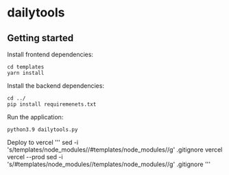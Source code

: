 # dailytools



## Getting started

Install frontend dependencies:
```
cd templates
yarn install
```
Install the backend dependencies:
```
cd ../
pip install requiremenets.txt
```
Run the application:
```
python3.9 dailytools.py
```


Deploy to vercel
'''
sed -i 's/templates\/node_modules\//#templates\/node_modules\//g' .gitignore
vercel
vercel --prod
sed -i 's/#templates\/node_modules\//templates\/node_modules\//g' .gitignore
'''